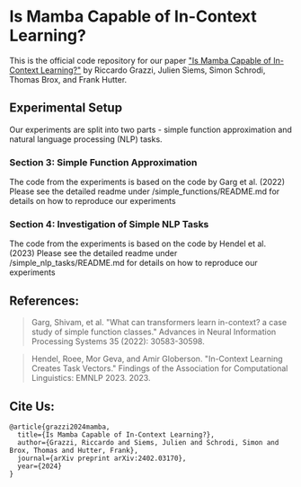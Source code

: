 # Is Mamba Capable of In-Context Learning?
This is the official code repository for our paper ["Is Mamba Capable of In-Context Learning?"](https://arxiv.org/abs/2402.03170)
by Riccardo Grazzi, Julien Siems, Simon Schrodi, Thomas Brox, and Frank Hutter.


## Experimental Setup

Our experiments are split into two parts - simple function approximation and natural language processing (NLP) tasks. 

### Section 3: Simple Function Approximation
The code from the experiments is based on the code by Garg et al. (2022)
Please see the detailed readme under /simple_functions/README.md for details on how to reproduce our experiments

### Section 4: Investigation of Simple NLP Tasks
The code from the experiments is based on the code by Hendel et al. (2023)
Please see the detailed readme under /simple_nlp_tasks/README.md for details on how to reproduce our experiments


## References:
> Garg, Shivam, et al. "What can transformers learn in-context? a case study of simple function classes." Advances in Neural Information Processing Systems 35 (2022): 30583-30598.

> Hendel, Roee, Mor Geva, and Amir Globerson. "In-Context Learning Creates Task Vectors." Findings of the Association for Computational Linguistics: EMNLP 2023. 2023.

## Cite Us:
```
@article{grazzi2024mamba,
  title={Is Mamba Capable of In-Context Learning?},
  author={Grazzi, Riccardo and Siems, Julien and Schrodi, Simon and Brox, Thomas and Hutter, Frank},
  journal={arXiv preprint arXiv:2402.03170},
  year={2024}
}
```